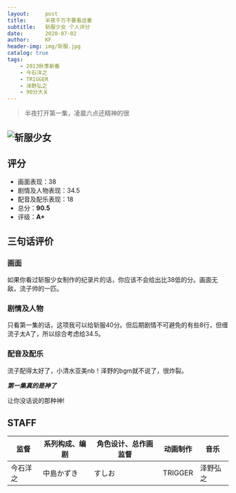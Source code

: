 ```yaml
---
layout:     post
title:      半夜千万不要看这番
subtitle:   斩服少女 个人评分
date:       2020-07-02
author:     KF
header-img: img/斩服.jpg
catalog: true
tags:
    - 2013秋季新番
    - 今石洋之
    - TRIGGER
    - 泽野弘之
    - 90分大关
---
```


>半夜打开第一集，凌晨六点还精神的很

![斩服少女](https://wallpapercave.com/wp/wp3821285.jpg)
----
## 评分

+ 画面表现：38
+ 剧情及人物表现：34.5
+ 配音及配乐表现：18
+ 总分：**90.5**
+ 评级：**A+**

## 三句话评价

### 画面
如果你看过斩服少女制作的纪录片的话，你应该不会给出比38低的分。画面无敌，流子帅的一匹。
### 剧情及人物
只看第一集的话，这项我可以给斩服40分。但后期剧情不可避免的有些8行，但缠流子太A了，所以综合考虑给34.5。
### 配音及配乐
流子配得太好了，小清水亚美nb！泽野的bgm就不说了，很炸裂。

***第一集真的是神了***

让你没话说的那种神!

## STAFF

监督|系列构成、编剧|角色设计、总作画监督|动画制作|音乐
-|-|-|-|-
今石洋之|中島かずき|すしお|TRIGGER|泽野弘之
